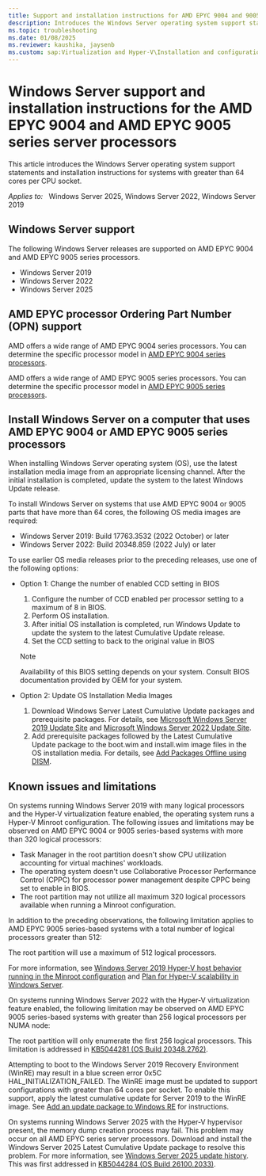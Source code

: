 ```yaml
---
title: Support and installation instructions for AMD EPYC 9004 and 9005 series server processors
description: Introduces the Windows Server operating system support statements and installation instructions for AMD EPYC 9004 and AMD EPYC 9005 series server processors.
ms.topic: troubleshooting
ms.date: 01/08/2025
ms.reviewer: kaushika, jaysenb
ms.custom: sap:Virtualization and Hyper-V\Installation and configuration of Hyper-V, csstroubleshoot
---
```

# Windows Server support and installation instructions for the AMD EPYC 9004 and AMD EPYC 9005 series server processors

This article introduces the Windows Server operating system support statements and installation instructions for systems with greater than 64 cores per CPU socket.

_Applies to:_ &nbsp; Windows Server 2025, Windows Server 2022, Windows Server 2019

## Windows Server support

The following Windows Server releases are supported on AMD EPYC 9004 and AMD EPYC 9005 series processors.

* Windows Server 2019
* Windows Server 2022
* Windows Server 2025

## AMD EPYC processor Ordering Part Number (OPN) support

AMD offers a wide range of AMD EPYC 9004 series processors. You can determine the specific processor model in [AMD EPYC 9004 series processors](https://www.amd.com/en/products/processors/server/epyc/4th-generation-9004-and-8004-series.html).

AMD offers a wide range of AMD EPYC 9005 series processors. You can determine the specific processor model in [AMD EPYC 9005 series processors](https://www.amd.com/en/products/processors/server/epyc/9005-series.html).

## Install Windows Server on a computer that uses AMD EPYC 9004 or AMD EPYC 9005 series processors

When installing Windows Server operating system (OS), use the latest installation media image from an appropriate licensing channel. After the initial installation is completed, update the system to the latest Windows Update release.

To install Windows Server on systems that use AMD EPYC 9004 or 9005 parts that have more than 64 cores, the following OS media images are required:

* Windows Server 2019: Build 17763.3532 (2022 October) or later
* Windows Server 2022: Build 20348.859 (2022 July) or later

To use earlier OS media releases prior to the preceding releases, use one of the following options:

* Option 1: Change the number of enabled CCD setting in BIOS
  
  1. Configure the number of CCD enabled per processor setting to a maximum of 8 in BIOS.
  2. Perform OS installation.
  3. After initial OS installation is completed, run Windows Update to update the system to the latest Cumulative Update release.
  4. Set the CCD setting to back to the original value in BIOS

  > [!NOTE]
  > Availability of this BIOS setting depends on your system. Consult BIOS documentation provided by OEM for your system.

* Option 2: Update OS Installation Media Images

  1. Download Windows Server Latest Cumulative Update packages and prerequisite packages. For details, see [Microsoft Windows Server 2019 Update Site](https://support.microsoft.com/topic/windows-10-and-windows-server-2019-update-history-725fc2e1-4443-6831-a5ca-51ff5cbcb059) and [Microsoft Windows Server 2022 Update Site](https://support.microsoft.com/topic/windows-server-2022-update-history-e1caa597-00c5-4ab9-9f3e-8212fe80b2ee).
  2. Add prerequisite packages followed by the Latest Cumulative Update package to the boot.wim and install.wim image files in the OS installation media. For details, see [Add Packages Offline using DISM](/windows-hardware/manufacture/desktop/add-or-remove-packages-offline-using-dism).

## Known issues and limitations

On systems running Windows Server 2019 with many logical processors and the Hyper-V virtualization feature enabled, the operating system runs a Hyper-V Minroot configuration. The following issues and limitations may be observed on AMD EPYC 9004 or 9005 series-based systems with more than 320 logical processors:

* Task Manager in the root partition doesn't show CPU utilization accounting for virtual machines' workloads.
* The operating system doesn't use Collaborative Processor Performance Control (CPPC) for processor power management despite CPPC being set to enable in BIOS.
* The root partition may not utilize all maximum 320 logical processors available when running a Minroot configuration.

In addition to the preceding observations, the following limitation applies to AMD EPYC 9005 series-based systems with a total number of logical processors greater than 512:

The root partition will use a maximum of 512 logical processors.

For more information, see [Windows Server 2019 Hyper-V host behavior running in the Minroot configuration](windows-server-hyper-v-host-minroot-behaviors.md) and [Plan for Hyper-V scalability in Windows Server](/windows-server/virtualization/hyper-v/plan/plan-hyper-v-scalability-in-windows-server?pivots=windows-server-2019).

On systems running Windows Server 2022 with the Hyper-V virtualization feature enabled, the following limitation may be observed on AMD EPYC 9005 series-based systems with greater than 256 logical processors per NUMA node:

The root partition will only enumerate the first 256 logical processors. This limitation is addressed in [KB5044281 (OS Build 20348.2762)](https://support.microsoft.com/topic/october-8-2024-kb5044281-os-build-20348-2762-e063059c-9122-4324-86e8-4f6f3383a20a).

Attempting to boot to the Windows Server 2019 Recovery Environment (WinRE) may result in a blue screen error 0x5C HAL_INITIALIZATION_FAILED. The WinRE image must be updated to support configurations with greater than 64 cores per socket. To enable this support, apply the latest cumulative update for Server 2019 to the WinRE image. See [Add an update package to Windows RE](/windows-hardware/manufacture/desktop/add-update-to-winre?view=windows-11&preserve-view=true) for instructions.

On systems running Windows Server 2025 with the Hyper-V hypervisor present, the memory dump creation process may fail. This problem may occur on all AMD EPYC series server processors. Download and install the Windows Server 2025 Latest Cumulative Update package to resolve this problem. For more information, see [Windows Server 2025 update history](https://support.microsoft.com/topic/windows-server-2025-update-history-10f58da7-e57b-4a9d-9c16-9f1dcd72d7d7). This was first addressed in [KB5044284 (OS Build 26100.2033)](https://support.microsoft.com/topic/october-8-2024-kb5044284-os-build-26100-2033-db79fdac-94b8-4f2c-9273-bf40c6f8273d).

